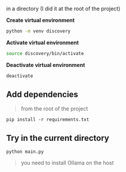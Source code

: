 

in a directory (I did it at the root of the project)

**Create virtual environment**
```bash
python -m venv discovery
```

**Activate virtual environment**
```bash
source discovery/bin/activate
```

**Deactivate virtual environment**
```bash
deactivate
```

## Add dependencies

> from the root of the project
```
pip install -r requirements.txt
```

## Try in the current directory

```
python main.py
```
> you need to install Ollama on the host